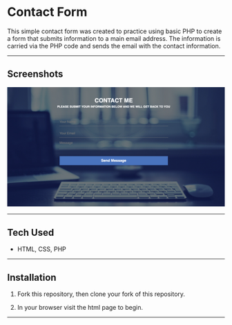 # Contact Form

This simple contact form was created to practice using basic PHP to create a form that submits information to a main email address. The information is carried via the PHP code and sends the email with the contact information. 

---

## Screenshots

<p align="center">
<img src="https://github.com/adamm13/contact-form/blob/master/display.png"/>
</p>

---

## Tech Used

- HTML, CSS, PHP
---

## Installation

1. Fork this repository, then clone your fork of this repository.

2. In your browser visit the html page to begin.

---